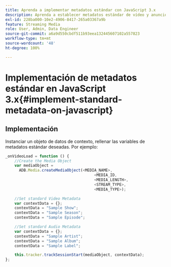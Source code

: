 ```yaml
---
title: Aprenda a implementar metadatos estándar con JavaScript 3.x
description: Aprenda a establecer metadatos estándar de vídeo y anuncios para enviarlos con llamadas de seguimiento en aplicaciones de explorador (JS 3.x).
exl-id: 228ba000-10e2-4906-8417-265a03367a9b
feature: Streaming Media
role: User, Admin, Data Engineer
source-git-commit: a6a9d550cbdf511b93eea132445607102a557823
workflow-type: tm+mt
source-wordcount: '48'
ht-degree: 100%

---
```


# Implementación de metadatos estándar en JavaScript 3.x{#implement-standard-metadata-on-javascript}

## Implementación

Instanciar un objeto de datos de contexto, rellenar las variables de metadatos estándar deseadas. Por ejemplo:

```js
_onVideoLoad = function () {
    //Create the Media Object
    var mediaObject =
      ADB.Media.createMediaObject(<MEDIA_NAME>,
                                       <MEDIA_ID,
                                       <MEDIA_LENGTH>,
                                       <STREAM_TYPE>,
                                       <MEDIA_TYPE>);

    //Set standard Video Metadata
    var contextData = {};
    contextData = "Sample Show";
    contextData = "Sample Season";
    contextData = "Sample Episode";

    //Set standard Audio Metadata
    var contextData = {};
    contextData = "Sample Artist";
    contextData = "Sample Album";
    contextData = "Sample Label";

    this.tracker.trackSessionStart(mediaObject, contextData);
};
```

